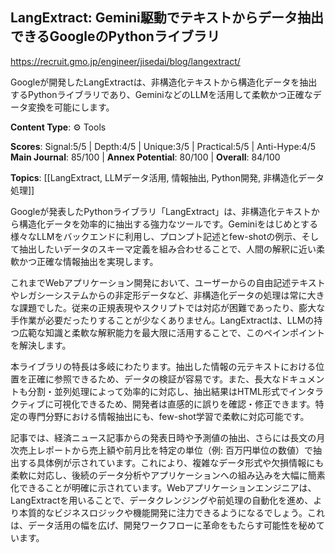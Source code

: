 ## LangExtract: Gemini駆動でテキストからデータ抽出できるGoogleのPythonライブラリ

https://recruit.gmo.jp/engineer/jisedai/blog/langextract/

Googleが開発したLangExtractは、非構造化テキストから構造化データを抽出するPythonライブラリであり、GeminiなどのLLMを活用して柔軟かつ正確なデータ変換を可能にします。

**Content Type**: ⚙️ Tools

**Scores**: Signal:5/5 | Depth:4/5 | Unique:3/5 | Practical:5/5 | Anti-Hype:4/5
**Main Journal**: 85/100 | **Annex Potential**: 80/100 | **Overall**: 84/100

**Topics**: [[LangExtract, LLMデータ活用, 情報抽出, Python開発, 非構造化データ処理]]

Googleが発表したPythonライブラリ「LangExtract」は、非構造化テキストから構造化データを効率的に抽出する強力なツールです。Geminiをはじめとする様々なLLMをバックエンドに利用し、プロンプト記述とfew-shotの例示、そして抽出したいデータのスキーマ定義を組み合わせることで、人間の解釈に近い柔軟かつ正確な情報抽出を実現します。

これまでWebアプリケーション開発において、ユーザーからの自由記述テキストやレガシーシステムからの非定形データなど、非構造化データの処理は常に大きな課題でした。従来の正規表現やスクリプトでは対応が困難であったり、膨大な手作業が必要だったりすることが少なくありません。LangExtractは、LLMの持つ広範な知識と柔軟な解釈能力を最大限に活用することで、このペインポイントを解決します。

本ライブラリの特長は多岐にわたります。抽出した情報の元テキストにおける位置を正確に参照できるため、データの検証が容易です。また、長大なドキュメントも分割・並列処理によって効率的に対応し、抽出結果はHTML形式でインタラクティブに可視化できるため、開発者は直感的に誤りを確認・修正できます。特定の専門分野における情報抽出にも、few-shot学習で柔軟に対応可能です。

記事では、経済ニュース記事からの発表日時や予測値の抽出、さらには長文の月次売上レポートから売上額や前月比を特定の単位（例: 百万円単位の数値）で抽出する具体例が示されています。これにより、複雑なデータ形式や欠損情報にも柔軟に対応し、後続のデータ分析やアプリケーションへの組み込みを大幅に簡素化できることが明確に示されています。Webアプリケーションエンジニアは、LangExtractを用いることで、データクレンジングや前処理の自動化を進め、より本質的なビジネスロジックや機能開発に注力できるようになるでしょう。これは、データ活用の幅を広げ、開発ワークフローに革命をもたらす可能性を秘めています。